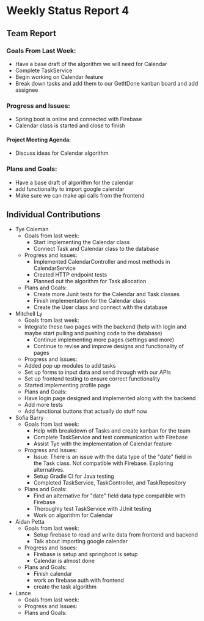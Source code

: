 # Weekly Status Report 4

## Team Report

### Goals From Last Week:
* Have a base draft of the algorithm we will need for Calendar
* Complete TaskService
* Begin working on Calendar feature
* Break down tasks and add them to our GetItDone kanban board and add assignee

### Progress and Issues:
* Spring boot is online and connected with Firebase
* Calendar class is started and close to finish
#### Project Meeting Agenda:
* Discuss ideas for Calendar algorithm


### Plans and Goals:
* Have a base draft of algorithm for the calendar
* add functionality to import google calendar
* Make sure we can make api calls from the frontend


## Individual Contributions

* Tye Coleman
  * Goals from last week:
      - Start implementing the Calendar class
      - Connect Task and Calendar class to the database
   * Progress and Issues: 
      - Implemented CalendarController and most methods in CalendarService
      - Created HTTP endpoint tests
      - Planned out the algorithm for Task allocation
  * Plans and Goals:
      - Create more Junit tests for the Calendar and Task classes
      - Finish implementation for the Calendar class
      - Create the User class and connect with the database
* Mitchell Ly
    * Goals from last week:
    * Integrate these two pages with the backend (help with login and maybe start pulling and pushing code to the database)
      * Continue implementing more pages (settings and more)
      * Continue to revise and improve designs and functionality of pages
    * Progress and Issues:
    * Added pop up modules to add tasks
    * Set up forms to input data and send through with our APIs
    * Set up frontend testing to ensure correct functionality 
    * Started implementing profile page
    * Plans and Goals: 
    * Have login page designed and implemented along with the backend 
    * Add more tests 
    * Add functional buttons that actually do stuff now
* Sofia Barry
    * Goals from last week:
      - Help with breakdown of Tasks and create kanban for the team
      - Complete TaskService and test communication with Firebase
      - Assist Tye with the implementation of Calendar feature 
    * Progress and Issues:
      - Issue: There is an issue with the data type of the "date" field in the Task class. Not compatible with Firebase. Exploring alternatives.
      - Setup Gradle CI for Java testing
      - Completed TaskService, TaskController, and TaskRepository
    * Plans and Goals:
      - Find an alternative for "date" field data type compatible with Firebase
      - Thoroughly test TaskService with JUnit testing
      - Work on algorithm for Calendar
* Aidan Petta
    * Goals from last week:
      - Setup firebase to read and write data from frontend and backend
      - Talk about importing google calendar
    * Progress and Issues: 
      - Firebase is setup and springboot is setup
      - Calendar is almost done
    * Plans and Goals: 
      - Finish calendar
      - work on firebase auth with frontend
      - create the task algorithm
* Lance
    * Goals from last week:
    * Progress and Issues:
    * Plans and Goals:
